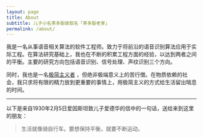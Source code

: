 ```yaml
---
layout: page
title: About
subtitle: 儿子小名茶多酚故取名「茶多酚老爹」
permalink: /about/
---
```


我是一名从事语音相关算法的软件工程师。致力于将前沿的语音识别算法应用于实际工程。在算法研究基础上，我也在不断的积累工程方面的经验，以达到两者之间的平衡。主要的研究方向包括语音识别、信号处理、声纹识别三个方向。

同时，我也是一名[极简主义者](https://mnmlist.com/minimalist-faqs/) ，但绝非极端意义上的苦行僧。在物质依赖的社会，我只求将有限的精力放到更重要的事情上，用极简主义的方式给生活留出喘息的时间。

-----

以下是来自1930年2月5日爱因斯坦致儿子爱德华的信中的一句话，送给来到这里的朋友：

> 生活就像骑自行车。要想保持平衡，就要不断运动。
